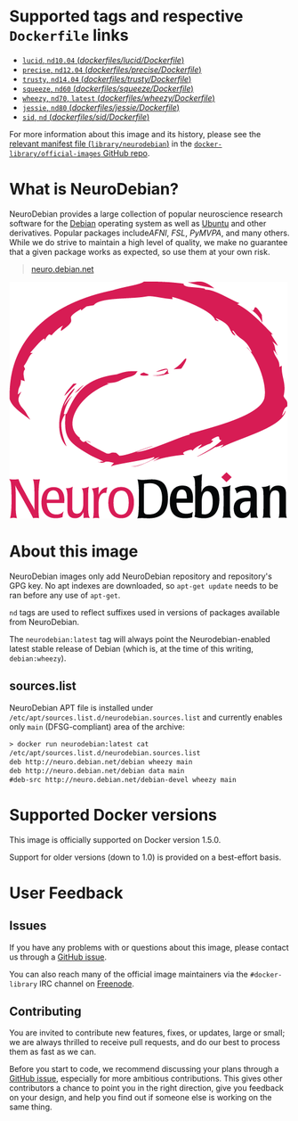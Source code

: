 # Supported tags and respective `Dockerfile` links

-	[`lucid`, `nd10.04` (*dockerfiles/lucid/Dockerfile*)](https://github.com/neurodebian/dockerfiles/blob/6ee7033cb630b4a72fa3a4a56ad6046405efacdf/dockerfiles/lucid/Dockerfile)
-	[`precise`, `nd12.04` (*dockerfiles/precise/Dockerfile*)](https://github.com/neurodebian/dockerfiles/blob/6ee7033cb630b4a72fa3a4a56ad6046405efacdf/dockerfiles/precise/Dockerfile)
-	[`trusty`, `nd14.04` (*dockerfiles/trusty/Dockerfile*)](https://github.com/neurodebian/dockerfiles/blob/6ee7033cb630b4a72fa3a4a56ad6046405efacdf/dockerfiles/trusty/Dockerfile)
-	[`squeeze`, `nd60` (*dockerfiles/squeeze/Dockerfile*)](https://github.com/neurodebian/dockerfiles/blob/6ee7033cb630b4a72fa3a4a56ad6046405efacdf/dockerfiles/squeeze/Dockerfile)
-	[`wheezy`, `nd70`, `latest` (*dockerfiles/wheezy/Dockerfile*)](https://github.com/neurodebian/dockerfiles/blob/6ee7033cb630b4a72fa3a4a56ad6046405efacdf/dockerfiles/wheezy/Dockerfile)
-	[`jessie`, `nd80` (*dockerfiles/jessie/Dockerfile*)](https://github.com/neurodebian/dockerfiles/blob/6ee7033cb630b4a72fa3a4a56ad6046405efacdf/dockerfiles/jessie/Dockerfile)
-	[`sid`, `nd` (*dockerfiles/sid/Dockerfile*)](https://github.com/neurodebian/dockerfiles/blob/6ee7033cb630b4a72fa3a4a56ad6046405efacdf/dockerfiles/sid/Dockerfile)

For more information about this image and its history, please see the [relevant manifest file (`library/neurodebian`)](https://github.com/docker-library/official-images/blob/master/library/neurodebian) in the [`docker-library/official-images` GitHub repo](https://github.com/docker-library/official-images).

# What is NeuroDebian?

NeuroDebian provides a large collection of popular neuroscience research software for the [Debian](http://www.debian.org) operating system as well as [Ubuntu](http://www.ubuntu.com) and other derivatives. Popular packages include*AFNI*, *FSL*, *PyMVPA*, and many others. While we do strive to maintain a high level of quality, we make no guarantee that a given package works as expected, so use them at your own risk.

> [neuro.debian.net](http://neuro.debian.net/)

![logo](https://raw.githubusercontent.com/docker-library/docs/master/neurodebian/logo.png)

# About this image

NeuroDebian images only add NeuroDebian repository and repository's GPG key. No apt indexes are downloaded, so `apt-get update` needs to be ran before any use of `apt-get`.

`nd` tags are used to reflect suffixes used in versions of packages available from NeuroDebian.

The `neurodebian:latest` tag will always point the Neurodebian-enabled latest stable release of Debian (which is, at the time of this writing, `debian:wheezy`).

## sources.list

NeuroDebian APT file is installed under `/etc/apt/sources.list.d/neurodebian.sources.list` and currently enables only `main` (DFSG-compliant) area of the archive:

	> docker run neurodebian:latest cat /etc/apt/sources.list.d/neurodebian.sources.list
	deb http://neuro.debian.net/debian wheezy main
	deb http://neuro.debian.net/debian data main
	#deb-src http://neuro.debian.net/debian-devel wheezy main

# Supported Docker versions

This image is officially supported on Docker version 1.5.0.

Support for older versions (down to 1.0) is provided on a best-effort basis.

# User Feedback

## Issues

If you have any problems with or questions about this image, please contact us through a [GitHub issue](https://github.com/neurodebian/dockerfiles/issues).

You can also reach many of the official image maintainers via the `#docker-library` IRC channel on [Freenode](https://freenode.net).

## Contributing

You are invited to contribute new features, fixes, or updates, large or small; we are always thrilled to receive pull requests, and do our best to process them as fast as we can.

Before you start to code, we recommend discussing your plans through a [GitHub issue](https://github.com/neurodebian/dockerfiles/issues), especially for more ambitious contributions. This gives other contributors a chance to point you in the right direction, give you feedback on your design, and help you find out if someone else is working on the same thing.
